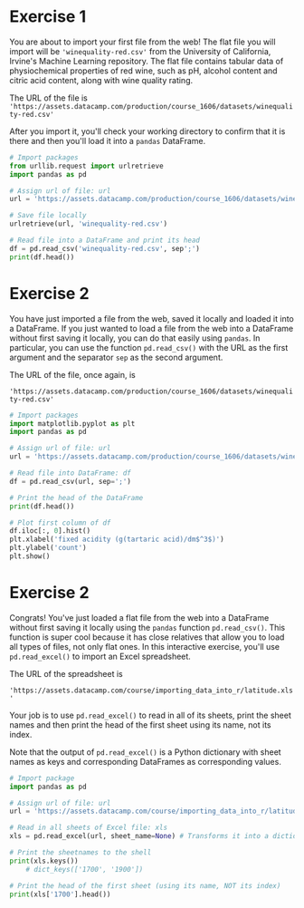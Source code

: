 # Exercise 1
You are about to import your first file from the web! The flat file you will import will be `'winequality-red.csv'` from the University of California, Irvine's Machine Learning repository. The flat file contains tabular data of physiochemical properties of red wine, such as pH, alcohol content and citric acid content, along with wine quality rating.

The URL of the file is
`'https://assets.datacamp.com/production/course_1606/datasets/winequality-red.csv'`

After you import it, you'll check your working directory to confirm that it is there and then you'll load it into a `pandas` DataFrame.

```python
# Import packages
from urllib.request import urlretrieve
import pandas as pd

# Assign url of file: url
url = 'https://assets.datacamp.com/production/course_1606/datasets/winequality-red.csv'

# Save file locally
urlretrieve(url, 'winequality-red.csv')

# Read file into a DataFrame and print its head
df = pd.read_csv('winequality-red.csv', sep';')
print(df.head())
```




# Exercise 2
You have just imported a file from the web, saved it locally and loaded it into a DataFrame. If you just wanted to load a file from the web into a DataFrame without first saving it locally, you can do that easily using `pandas`. In particular, you can use the function `pd.read_csv()` with the URL as the first argument and the separator `sep` as the second argument.

The URL of the file, once again, is

`'https://assets.datacamp.com/production/course_1606/datasets/winequality-red.csv'`

```python
# Import packages
import matplotlib.pyplot as plt
import pandas as pd

# Assign url of file: url
url = 'https://assets.datacamp.com/production/course_1606/datasets/winequality-red.csv'

# Read file into DataFrame: df
df = pd.read_csv(url, sep=';')

# Print the head of the DataFrame
print(df.head())

# Plot first column of df
df.iloc[:, 0].hist()
plt.xlabel('fixed acidity (g(tartaric acid)/dm$^3$)')
plt.ylabel('count')
plt.show()
```




# Exercise 2
Congrats! You've just loaded a flat file from the web into a DataFrame without first saving it locally using the `pandas` function `pd.read_csv()`. This function is super cool because it has close relatives that allow you to load all types of files, not only flat ones. In this interactive exercise, you'll use `pd.read_excel()` to import an Excel spreadsheet.

The URL of the spreadsheet is

`'https://assets.datacamp.com/course/importing_data_into_r/latitude.xls'`

Your job is to use `pd.read_excel()` to read in all of its sheets, print the sheet names and then print the head of the first sheet using its name, not its index.

Note that the output of `pd.read_excel()` is a Python dictionary with sheet names as keys and corresponding DataFrames as corresponding values.

```python
# Import package
import pandas as pd

# Assign url of file: url
url = 'https://assets.datacamp.com/course/importing_data_into_r/latitude.xls'

# Read in all sheets of Excel file: xls
xls = pd.read_excel(url, sheet_name=None) # Transforms it into a dictionary

# Print the sheetnames to the shell
print(xls.keys())
	# dict_keys(['1700', '1900'])

# Print the head of the first sheet (using its name, NOT its index)
print(xls['1700'].head())
```
